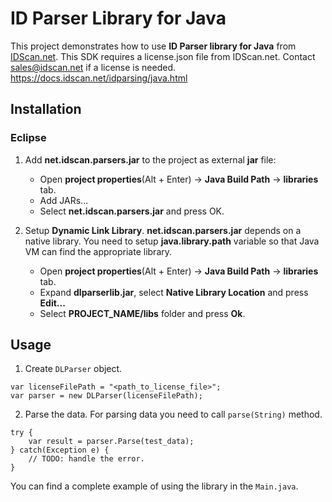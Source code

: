 ﻿# ID Parser Library for Java
This project demonstrates how to use **ID Parser library for Java** from [IDScan.net](https://idscan.net/).
This SDK requires a license.json file from IDScan.net. Contact sales@idscan.net if a license is needed.
https://docs.idscan.net/idparsing/java.html
## Installation

### Eclipse

1. Add **net.idscan.parsers.jar** to the project as external **jar** file:
    + Open **project properties**(Alt + Enter) → **Java Build Path** → **libraries** tab.
    + Add JARs...
    + Select **net.idscan.parsers.jar** and press OK.

2. Setup **Dynamic Link Library**. **net.idscan.parsers.jar** depends on a native library. You need to setup **java.library.path** variable so that Java VM can find the appropriate library.
    + Open **project properties**(Alt + Enter) → **Java Build Path** → **libraries** tab.
    + Expand **dlparserlib.jar**, select **Native Library Location** and press **Edit...**
    + Select **PROJECT_NAME/libs** folder and press **Ok**.

## Usage

1. Create ```DLParser``` object.
```
var licenseFilePath = "<path_to_license_file>";
var parser = new DLParser(licenseFilePath);
```

2. Parse the data. For parsing data you need to call ```parse(String)``` method.
```
try {
    var result = parser.Parse(test_data);
} catch(Exception e) {
    // TODO: handle the error.
}
```

You can find a complete example of using the library in the ```Main.java```.
